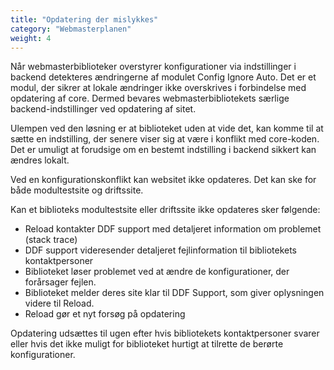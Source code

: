 ```yaml
---
title: "Opdatering der mislykkes"
category: "Webmasterplanen"
weight: 4
---
```


Når webmasterbiblioteker overstyrer konfigurationer via indstillinger i backend detekteres ændringerne af modulet Config Ignore Auto. Det er et modul, der sikrer at lokale ændringer ikke overskrives i forbindelse med opdatering af core. Dermed bevares webmasterbibliotekets særlige backend-indstillinger ved opdatering af sitet. 

Ulempen ved den løsning er at biblioteket uden at vide det, kan komme til at sætte en indstilling, der senere viser sig at være i konflikt med core-koden. Det er umuligt at forudsige om en bestemt indstilling i backend sikkert kan ændres lokalt.

Ved en konfigurationskonflikt kan websitet ikke opdateres. Det kan ske for både modultestsite og driftssite.

Kan et biblioteks modultestsite eller driftssite ikke opdateres sker følgende:
- Reload kontakter DDF support med detaljeret information om problemet (stack trace)
- DDF support videresender detaljeret fejlinformation til bibliotekets kontaktpersoner 
- Biblioteket løser problemet ved at ændre de konfigurationer, der forårsager fejlen.
- Biblioteket melder deres site klar til DDF Support, som giver oplysningen videre til Reload.
- Reload gør et nyt forsøg på opdatering

Opdatering udsættes til ugen efter hvis bibliotekets kontaktpersoner svarer eller hvis det ikke muligt for biblioteket hurtigt at tilrette de berørte konfigurationer.
